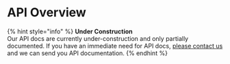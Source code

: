 # API Overview

{% hint style="info" %}
**Under Construction**  
Our API docs are currently under-construction and only partially documented. If you have an immediate need for API docs, [please contact us](https://remot3it.zendesk.com) and we can send you API documentation.
{% endhint %}

